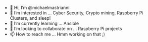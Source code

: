 - 👋 Hi, I’m @michaelmastrianni
- 👀 I’m interested in ... Cyber Security, Crypto mining, Raspberry Pi Clusters, and sleep!
- 🌱 I’m currently learning ... Ansible
- 💞️ I’m looking to collaborate on ... Raspberry Pi projects
- 📫 How to reach me ... Hmm working on that ;)

<!---
michaelmastrianni/michaelmastrianni is a ✨ special ✨ repository because its `README.md` (this file) appears on your GitHub profile.
You can click the Preview link to take a look at your changes.
--->
